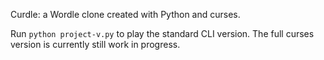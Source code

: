 Curdle: a Wordle clone created with Python and curses.

Run `python project-v.py` to play the standard CLI version. The full curses version is currently still work in progress.
